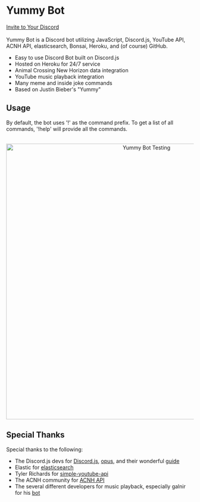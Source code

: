 # Yummy Bot
[Invite to Your Discord](https://discord.com/oauth2/authorize?client_id=701617011800932432&permissions=1278602305&scope=bot)<br/><br/>
Yummy Bot is a Discord bot utilizing JavaScript, Discord.js, YouTube API, ACNH API, elasticsearch, Bonsai, Heroku, and (of course) GitHub.

* Easy to use Discord Bot built on Discord.js
* Hosted on Heroku for 24/7 service
* Animal Crossing New Horizon data integration
* YouTube music playback integration
* Many meme and inside joke commands
* Based on Justin Bieber's "Yummy"

## Usage
By default, the bot uses '!' as the command prefix. To get a list of all commands, '!help' will provide all the commands.<br/><br/>

<p align="center">
  <img src="https://puu.sh/FVQCq/53baf608da.gif" alt="Yummy Bot Testing" width="738">
</p>

## Special Thanks
Special thanks to the following:

* The Discord.js devs for [Discord.js](https://www.npmjs.com/package/discord.js), [opus](https://www.npmjs.com/package/@discordjs/opus), and their wonderful [guide](https://discordjs.guide/#before-you-begin)
* Elastic for [elasticsearch](https://www.npmjs.com/package/elasticsearch)
* Tyler Richards for [simple-youtube-api](https://www.npmjs.com/package/simple-youtube-api)
* The ACNH community for [ACNH API](http://acnhapi.com/)
* The several different developers for music playback, especially galnir for his [bot](https://github.com/galnir/Master-Bot)